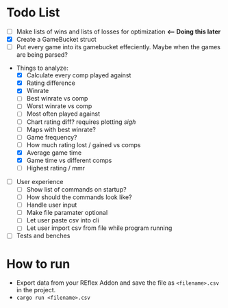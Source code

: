 # Todo List
- [ ] Make lists of wins and lists of losses for optimization **<-- Doing this later**
- [x] Create a GameBucket struct
- [ ] Put every game into its gamebucket effeciently. Maybe when the games are being parsed?
- Things to analyze:
    - [x] Calculate every comp played against
    - [x] Rating difference
    - [x] Winrate
    - [ ] Best winrate vs comp
    - [ ] Worst winrate vs comp
    - [ ] Most often played against
    - [ ] Chart rating diff? requires plotting *sigh*
    - [ ] Maps with best winrate?
    - [ ] Game frequency?
    - [ ] How much rating lost / gained vs comps
    - [x] Average game time
    - [x] Game time vs different comps
    - [ ] Highest rating / mmr
- [ ] User experience
    - [ ] Show list of commands on startup?
    - [ ] How should the commands look like?
    - [ ] Handle user input
    - [ ] Make file paramater optional
    - [ ] Let user paste csv into cli
    - [ ] Let user import csv from file while program running
- [ ] Tests and benches

# How to run
- Export data from your REflex Addon and save the file as `<filename>.csv` in the project.
- `cargo run <filename>.csv`
